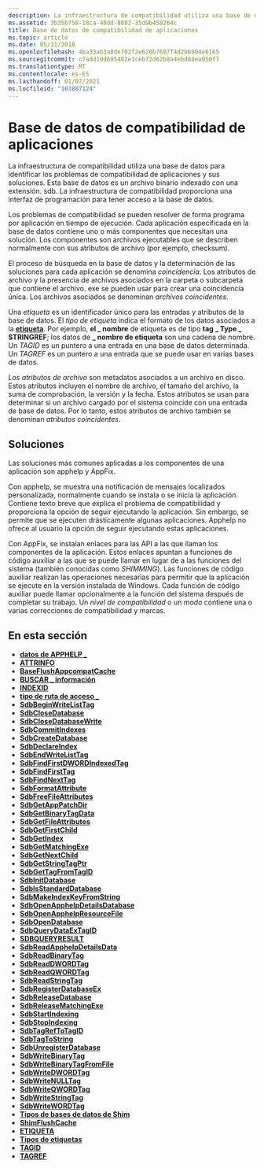 ```yaml
---
description: La infraestructura de compatibilidad utiliza una base de datos para identificar los problemas de compatibilidad de aplicaciones y sus soluciones.
ms.assetid: 3b35b758-18ca-40dd-8882-35d9b458264c
title: Base de datos de compatibilidad de aplicaciones
ms.topic: article
ms.date: 05/31/2018
ms.openlocfilehash: 4ba33ab3a8de702f2e620b7607f4d2b6904e6165
ms.sourcegitcommit: c7add10d695482e1ceb72d62b8a4ebd84ea050f7
ms.translationtype: MT
ms.contentlocale: es-ES
ms.lasthandoff: 01/07/2021
ms.locfileid: "103807124"
---
```

# <a name="application-compatibility-database"></a>Base de datos de compatibilidad de aplicaciones

La infraestructura de compatibilidad utiliza una base de datos para identificar los problemas de compatibilidad de aplicaciones y sus soluciones. Esta base de datos es un archivo binario indexado con una extensión. sdb. La infraestructura de compatibilidad proporciona una interfaz de programación para tener acceso a la base de datos.

Los problemas de compatibilidad se pueden resolver de forma programa por aplicación en tiempo de ejecución. Cada aplicación especificada en la base de datos contiene uno o más componentes que necesitan una solución. Los componentes son archivos ejecutables que se describen normalmente con sus atributos de archivo (por ejemplo, checksum).

El proceso de búsqueda en la base de datos y la determinación de las soluciones para cada aplicación se denomina *coincidencia*. Los atributos de archivo y la presencia de archivos asociados en la carpeta o subcarpeta que contiene el archivo. exe se pueden usar para crear una coincidencia única. Los archivos asociados se denominan *archivos coincidentes*.

Una *etiqueta* es un identificador único para las entradas y atributos de la base de datos. El *tipo de etiqueta* indica el formato de los datos asociados a la [**etiqueta**](tag.md). Por ejemplo, **el \_ nombre** de etiqueta es de tipo **tag \_ Type \_ STRINGREF**; los datos de **\_ nombre de etiqueta** son una cadena de nombre. Un *TAGID* es un puntero a una entrada en una base de datos determinada. Un *TAGREF* es un puntero a una entrada que se puede usar en varias bases de datos.

*Los atributos de archivo* son metadatos asociados a un archivo en disco. Estos atributos incluyen el nombre de archivo, el tamaño del archivo, la suma de comprobación, la versión y la fecha. Estos atributos se usan para determinar si un archivo cargado por el sistema coincide con una entrada de base de datos. Por lo tanto, estos atributos de archivo también se denominan *atributos coincidentes*.

## <a name="solutions"></a>Soluciones

Las soluciones más comunes aplicadas a los componentes de una aplicación son apphelp y AppFix.

Con apphelp, se muestra una notificación de mensajes localizados personalizada, normalmente cuando se instala o se inicia la aplicación. Contiene texto breve que explica el problema de compatibilidad y proporciona la opción de seguir ejecutando la aplicación. Sin embargo, se permite que se ejecuten drásticamente algunas aplicaciones. Apphelp no ofrece al usuario la opción de seguir ejecutando estas aplicaciones.

Con AppFix, se instalan enlaces para las API a las que llaman los componentes de la aplicación. Estos enlaces apuntan a funciones de código auxiliar a las que se puede llamar en lugar de a las funciones del sistema (también conocidas como *SHIMMING*). Las funciones de código auxiliar realizan las operaciones necesarias para permitir que la aplicación se ejecute en la versión instalada de Windows. Cada función de código auxiliar puede llamar opcionalmente a la función del sistema después de completar su trabajo. Un *nivel de compatibilidad* o un *modo* contiene una o varias correcciones de compatibilidad y marcas.

## <a name="in-this-section"></a>En esta sección

-   [**datos de APPHELP \_**](apphelp-data.md)
-   [**ATTRINFO**](attrinfo.md)
-   [**BaseFlushAppcompatCache**](baseflushappcompatcache.md)
-   [**BUSCAR \_ información**](find-info.md)
-   [**INDEXID**](indexid.md)
-   [**tipo de ruta de acceso \_**](path-type.md)
-   [**SdbBeginWriteListTag**](sdbbeginwritelisttag.md)
-   [**SdbCloseDatabase**](sdbclosedatabase.md)
-   [**SdbCloseDatabaseWrite**](sdbclosedatabasewrite.md)
-   [**SdbCommitIndexes**](sdbcommitindexes.md)
-   [**SdbCreateDatabase**](sdbcreatedatabase.md)
-   [**SdbDeclareIndex**](sdbdeclareindex.md)
-   [**SdbEndWriteListTag**](sdbendwritelisttag.md)
-   [**SdbFindFirstDWORDIndexedTag**](sdbfindfirstdwordindexedtag.md)
-   [**SdbFindFirstTag**](sdbfindfirsttag.md)
-   [**SdbFindNextTag**](sdbfindnexttag.md)
-   [**SdbFormatAttribute**](sdbformatattribute.md)
-   [**SdbFreeFileAttributes**](sdbfreefileattributes.md)
-   [**SdbGetAppPatchDir**](sdbgetapppatchdir.md)
-   [**SdbGetBinaryTagData**](sdbgetbinarytagdata.md)
-   [**SdbGetFileAttributes**](sdbgetfileattributes.md)
-   [**SdbGetFirstChild**](sdbgetfirstchild.md)
-   [**SdbGetIndex**](sdbgetindex.md)
-   [**SdbGetMatchingExe**](sdbgetmatchingexe.md)
-   [**SdbGetNextChild**](sdbgetnextchild.md)
-   [**SdbGetStringTagPtr**](sdbgetstringtagptr.md)
-   [**SdbGetTagFromTagID**](sdbgettagfromtagid.md)
-   [**SdbInitDatabase**](sdbinitdatabase.md)
-   [**SdbIsStandardDatabase**](sdbisstandarddatabase.md)
-   [**SdbMakeIndexKeyFromString**](sdbmakeindexkeyfromstring.md)
-   [**SdbOpenApphelpDetailsDatabase**](sdbopenapphelpdetailsdatabase.md)
-   [**SdbOpenApphelpResourceFile**](sdbopenapphelpresourcefile.md)
-   [**SdbOpenDatabase**](sdbopendatabase.md)
-   [**SdbQueryDataExTagID**](sdbquerydataextagid.md)
-   [**SDBQUERYRESULT**](sdbqueryresult.md)
-   [**SdbReadApphelpDetailsData**](sdbreadapphelpdetailsdata.md)
-   [**SdbReadBinaryTag**](sdbreadbinarytag.md)
-   [**SdbReadDWORDTag**](sdbreaddwordtag.md)
-   [**SdbReadQWORDTag**](sdbreadqwordtag.md)
-   [**SdbReadStringTag**](sdbreadstringtag.md)
-   [**SdbRegisterDatabaseEx**](sdbregisterdatabaseex.md)
-   [**SdbReleaseDatabase**](sdbreleasedatabase.md)
-   [**SdbReleaseMatchingExe**](sdbreleasematchingexe.md)
-   [**SdbStartIndexing**](sdbstartindexing.md)
-   [**SdbStopIndexing**](sdbstopindexing.md)
-   [**SdbTagRefToTagID**](sdbtagreftotagid.md)
-   [**SdbTagToString**](sdbtagtostring.md)
-   [**SdbUnregisterDatabase**](sdbunregisterdatabase.md)
-   [**SdbWriteBinaryTag**](sdbwritebinarytag.md)
-   [**SdbWriteBinaryTagFromFile**](sdbwritebinarytagfromfile.md)
-   [**SdbWriteDWORDTag**](sdbwritedwordtag.md)
-   [**SdbWriteNULLTag**](sdbwritenulltag.md)
-   [**SdbWriteQWORDTag**](sdbwriteqwordtag.md)
-   [**SdbWriteStringTag**](sdbwritestringtag.md)
-   [**SdbWriteWORDTag**](sdbwritewordtag.md)
-   [**Tipos de bases de datos de Shim**](shim-database-types.md)
-   [**ShimFlushCache**](shimflushcache.md)
-   [**ETIQUETA**](tag.md)
-   [**Tipos de etiquetas**](tag-types.md)
-   [**TAGID**](tagid.md)
-   [**TAGREF**](tagref.md)

 

 



